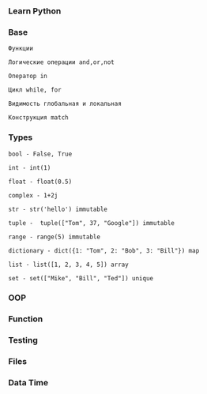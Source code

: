 ### Learn Python

### Base 

```
Функции

Логические операции and,or,not

Оператор in

Цикл while, for

Видимость глобальная и локальная

Конструкция match 
```

### Types

```
bool - False, True

int - int(1)

float - float(0.5)

complex - 1+2j

str - str('hello') immutable

tuple -  tuple(["Tom", 37, "Google"]) immutable

range - range(5) immutable

dictionary - dict({1: "Tom", 2: "Bob", 3: "Bill"}) map

list - list([1, 2, 3, 4, 5]) array

set - set(["Mike", "Bill", "Ted"]) unique
```

### OOP

### Function

### Testing

### Files

### Data Time
